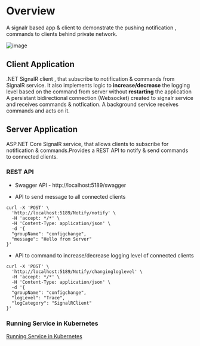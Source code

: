 # Overview
A signalr based app & client to demonstrate the pushing notification , commands to clients behind private network.


![image](https://user-images.githubusercontent.com/8907962/236670654-46cb60f2-fd2b-4259-ad2c-7d8f530f78e0.png)


## Client Application
.NET SignalR client , that subscribe to notification & commands from SignalR service. It also implements logic to **increase/decrease** the logging level based on the command from server without **restarting** the application
A persistant bidirectional connection (Websocket) created to signalr service and receives commands & notfication. A background service receives commands and acts on it.
## Server Application
ASP.NET Core SignalR service, that allows clients to subscribe for notification & commands.Provides a REST API to notify & send commands to connected clients.
### REST API
- Swagger API - http://localhost:5189/swagger

- API to send message to all connected clients
```shell
curl -X 'POST' \
  'http://localhost:5189/Notify/notify' \
  -H 'accept: */*' \
  -H 'Content-Type: application/json' \
  -d '{
  "groupName": "configchange",
  "message": "Hello from Server"
}'
```
- API to command to increase/decrease logging level of connected clients
```shell
curl -X 'POST' \
  'http://localhost:5189/Notify/changingloglevel' \
  -H 'accept: */*' \
  -H 'Content-Type: application/json' \
  -d '{
  "groupName": "configchange",
  "logLevel": "Trace",
  "logCategory": "SignalRClient"
}'
```
### Running Service in Kubernetes
[Running Service in Kubernetes](SignalrService/readme.md)



